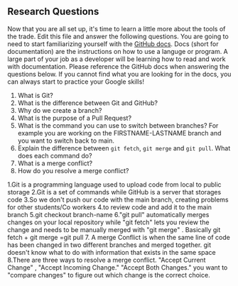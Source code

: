 ## Research Questions 

Now that you are all set up, it's time to learn a little more about the tools of the trade. Edit this file and answer the following questions. You are going to need to start familiarizing yourself with the [GitHub docs](https://docs.github.com/en). Docs (short for documentation) are the instructions on how to use a languge or program. A large part of your job as a developer will be learning how to read and work with documentation. Please reference the GitHub docs when answering the questions below. If you cannot find what you are looking for in the docs, you can always start to practice your Google skills!

1. What is Git?
2. What is the difference between Git and GitHub?
3. Why do we create a branch?
4. What is the purpose of a Pull Request?
5. What is the command you can use to switch between branches? For example you are working on the FIRSTNAME-LASTNAME branch and you want to switch back to main.
6. Explain the difference between `git fetch`, `git merge` and `git pull`. What does each command do?
7. What is a merge conflict?
8. How do you resolve a merge conflict?

1.Git is a programming language used to upload code from local to public storage 
2.Git is a set of commands while GitHub is a server that storages code 
3.So we don't push our code with the main branch, creating problems for other students/Co workers 
4.to review code and add it to the main branch 
5.git checkout branch-name 
6."git pull" automatically merges changes on your local repository while "git fetch" lets you review the change and needs to be manually merged with "git merge" . Basically git fetch + git merge =git pull 
7. A merge Conflict is when the same line of code has been changed in two different branches and merged together. git doesn't know what to do with information that exists in the same space 
8.There are three ways to resolve a merge conflict. "Accept Current Change" , "Accept Incoming Change." "Accept Both Changes." you want to "compare changes" to figure out which change is the correct choice.


